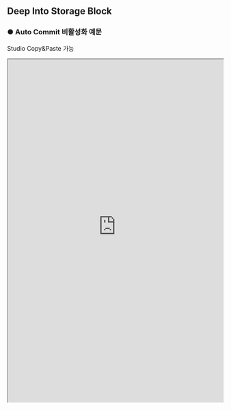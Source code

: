 ## Deep Into Storage Block

### ● Auto Commit 비활성화 예문
<p class='comment'>Studio Copy&Paste 가능</p>
<iframe
    src="https://d1sxhpvag16wqc.cloudfront.net/v3.1.0/storage/storage_example1"
    width="100%"
    height="800px"
    allow=""
    sandbox="allow-scripts allow-same-origin" />
<div class="display-pdf">
</div>

### ● 결과

```text
{
  "result": {
    "Inserted_Column": 1,
    "Modified_Column": 1,
    "Deleted_Column": 1,
    "Selected_Column": [
      {
        "customer_id": "4635787532",
        "customer_nm": "이파랑",
        "product_id": "ZDF565W4AS",
        "product_nm": "SyncTree",
        "create_dt": "2021-09-17 15:37:19",
        "modify_dt": "2021-09-17 15:39:58"
      },
      {
        "customer_id": "8412631762",
        "customer_nm": "홍길동",
        "product_id": "ZDF565W4AS",
        "product_nm": "SyncTree",
        "create_dt": "2021-09-17 16:30:46",
        "modify_dt": "2021-09-17 16:30:46"
      }
    ]
  }
}
```

### ● 로그 테이블 저장 예문
<p class='comment'>Studio Copy&Paste 가능</p>
<iframe
    src="https://d1sxhpvag16wqc.cloudfront.net/v3.1.0/storage/storage_example2"
    width="100%"
    height="800px"
    allow=""
    sandbox="allow-scripts allow-same-origin" />
<div class="display-pdf">
</div>


```text
CREATE TABLE trans_hist ( 
    api_tran_id varchar(20) NOT NULL, # 거래고유번호
    tran_reg_date varchar(8) NOT NULL, # 등록일자
    group_cd varchar(3) NOT NULL, # 그룹코드
    tran_org_id varchar(3), # 거래기관코드
    tran_type_cd varchar(5), # 거래종류코드
    tran_ip_acct_nb varchar(20), # 입금계좌번호
    tran_status varchar(2), # 상태구분코드
    tran_reg_time varchar(6), # 등록시간
    tran_mod_date varchar(8), # 수정일자
    tran_mod_time varchar(6), # 수정시간
    tran_result_cd varchar(10), # 거래결과코드- 보안키 불일치 시 ex.DEP12658(보안키 불일치)
    tran_result_msg varchar(255), # 상세내용(ex. 보안키 불일치입니다)
    PRIMARY KEY (api_tran_id, tran_reg_date, group_cd) # 거래고유번호 PK
);
```

```text
{
  "result": {
    "insertResult": 1,
    "updateResult": 1
  }
}
```
<div div class='img-wrap'>
  <a href="../../../img/assets/storage_example_2_result_select.png" target = "_blank"><img src="../../../img/assets/storage_example_2_result_select.png" /></a>
</div>



